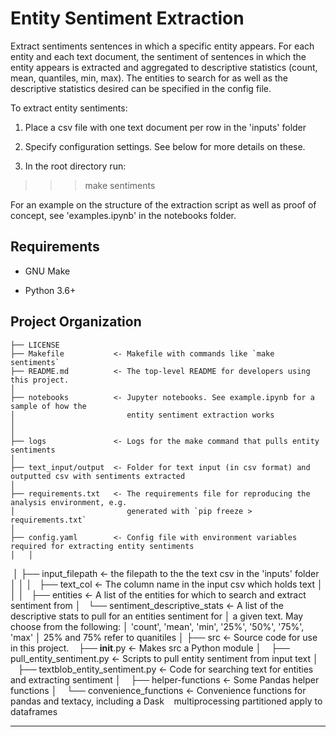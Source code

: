 Entity Sentiment Extraction
==============================

Extract sentiments sentences in which a specific entity appears. For each entity and each text document, the sentiment
of sentences in which the entity appears is extracted and aggregated to descriptive statistics (count, mean, quantiles, min, max).
The entities to search for as well as the descriptive statistics desired can be specified in the config file. 

To extract entity sentiments:

1. Place a csv file with one text document per row in the 'inputs' folder

2. Specify configuration settings. See below for more details on these.

3. In the root directory run:

>>> make sentiments

For an example on the structure of the extraction script as well as proof of concept, see 'examples.ipynb' in the notebooks folder.


Requirements
------------

* GNU Make

* Python 3.6+

Project Organization
------------

    ├── LICENSE
    ├── Makefile           <- Makefile with commands like `make sentiments`
    ├── README.md          <- The top-level README for developers using this project.
    │
    ├── notebooks          <- Jupyter notebooks. See example.ipynb for a sample of how the 
    │                         entity sentiment extraction works
    │                         
    │
    ├── logs               <- Logs for the make command that pulls entity sentiments
    │
    ├── text_input/output  <- Folder for text input (in csv format) and outputted csv with sentiments extracted
    │
    ├── requirements.txt   <- The requirements file for reproducing the analysis environment, e.g.
    │                         generated with `pip freeze > requirements.txt`
    │ 
    ├── config.yaml        <- Config file with environment variables required for extracting entity sentiments
    │   │     
    │   ├── input_filepath <- the filepath to the the text csv in the 'inputs' folder
    │   │
    │   ├── text_col       <- The column name in the input csv which holds text
    │   │
    │   ├── entities       <- A list of the entities for which to search and extract sentiment from 
    │   └── sentiment_descriptive_stats  <- A list of the descriptive stats to pull for an entities sentiment for
    │                                       a given text. May choose from the following:
    │                                       'count', 'mean', 'min', '25%', '50%', '75%', 'max'
    │                                       25% and 75% refer to quanitiles
    │
    ├── src                <- Source code for use in this project.
        ├── __init__.py    <- Makes src a Python module
        │
        ├── pull_entity_sentiment.py     <- Scripts to pull entity sentiment from input text
        │
        ├── textblob_entity_sentiment.py <- Code for searching text for entities and extracting sentiment
        │
        ├── helper-functions             <- Some Pandas helper functions
        │
        └── convenience_functions        <- Convenience functions for pandas and textacy, including a Dask
                                            multiprocessing partitioned apply to dataframes



--------